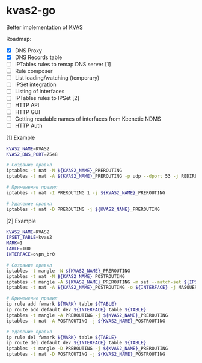 # kvas2-go

Better implementation of [KVAS](https://github.com/qzeleza/kvas)

Roadmap:
- [x] DNS Proxy
- [x] DNS Records table
- [ ] IPTables rules to remap DNS server [1]
- [ ] Rule composer
- [ ] List loading/watching (temporary)
- [ ] IPSet integration
- [ ] Listing of interfaces
- [ ] IPTables rules to IPSet [2]
- [ ] HTTP API
- [ ] HTTP GUI
- [ ] Getting readable names of interfaces from Keenetic NDMS
- [ ] HTTP Auth

[1] Example
```bash
KVAS2_NAME=KVAS2
KVAS2_DNS_PORT=7548

# Создание правил
iptables -t nat -N ${KVAS2_NAME}_PREROUTING
iptables -t nat -A ${KVAS2_NAME}_PREROUTING -p udp --dport 53 -j REDIRECT --to-port ${KVAS2_DNS_PORT}

# Применение правил
iptables -t nat -I PREROUTING 1 -j ${KVAS2_NAME}_PREROUTING

# Удаление правил
iptables -t nat -D PREROUTING -j ${KVAS2_NAME}_PREROUTING
```

[2] Example
```bash
KVAS2_NAME=KVAS2
IPSET_TABLE=kvas2
MARK=1
TABLE=100
INTERFACE=ovpn_br0

# Создание правил
iptables -t mangle -N ${KVAS2_NAME}_PREROUTING
iptables -t nat -N ${KVAS2_NAME}_POSTROUTING
iptables -t mangle -A ${KVAS2_NAME}_PREROUTING -m set --match-set ${IPSET_TABLE} dst -j MARK --set-mark ${MARK}
iptables -t nat -A ${KVAS2_NAME}_POSTROUTING -o ${INTERFACE} -j MASQUERADE

# Применение правил
ip rule add fwmark ${MARK} table ${TABLE}
ip route add default dev ${INTERFACE} table ${TABLE}
iptables -t mangle -A PREROUTING -j ${KVAS2_NAME}_PREROUTING
iptables -t nat -A POSTROUTING -j ${KVAS2_NAME}_POSTROUTING

# Удаление правил
ip rule del fwmark ${MARK} table ${TABLE}
ip route del default dev ${INTERFACE} table ${TABLE}
iptables -t mangle -D PREROUTING -j ${KVAS2_NAME}_PREROUTING
iptables -t nat -D POSTROUTING -j ${KVAS2_NAME}_POSTROUTING
```

